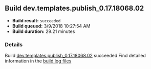 ## Build dev.templates.publish_0.17.18068.02
- **Build result:** `succeeded`
- **Build queued:** 3/9/2018 10:27:54 AM
- **Build duration:** 29.21 minutes
### Details
Build [dev.templates.publish_0.17.18068.02](https://winappstudio.visualstudio.com/web/build.aspx?pcguid=a4ef43be-68ce-4195-a619-079b4d9834c2&builduri=vstfs%3a%2f%2f%2fBuild%2fBuild%2f25231) succeeded
Find detailed information in the [build log files](https://uwpctdiags.blob.core.windows.net/buildlogs/dev.templates.publish_0.17.18068.02_logs.zip)
